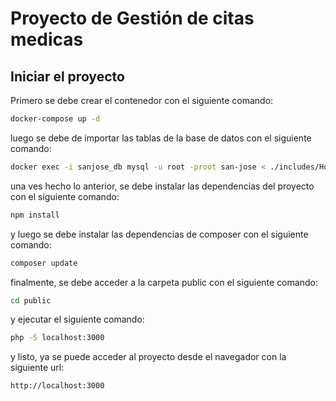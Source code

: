 # Proyecto de Gestión de citas medicas

## Iniciar el proyecto

Primero se debe crear el contenedor con el siguiente comando:

```bash
docker-compose up -d
```

luego se debe de importar las tablas de la base de datos con el siguiente comando:

```bash
docker exec -i sanjose_db mysql -u root -proot san-jose < ./includes/Hospital.sql
```

una ves hecho lo anterior, se debe instalar las dependencias del proyecto con el siguiente comando:

```bash
npm install
```

y luego se debe instalar las dependencias de composer con el siguiente comando:

```bash
composer update
```

finalmente, se debe acceder a la carpeta public con el siguiente comando:

```bash
cd public
```

y ejecutar el siguiente comando:

```bash
php -S localhost:3000
```

y listo, ya se puede acceder al proyecto desde el navegador con la siguiente url:

```bash
http://localhost:3000
```
